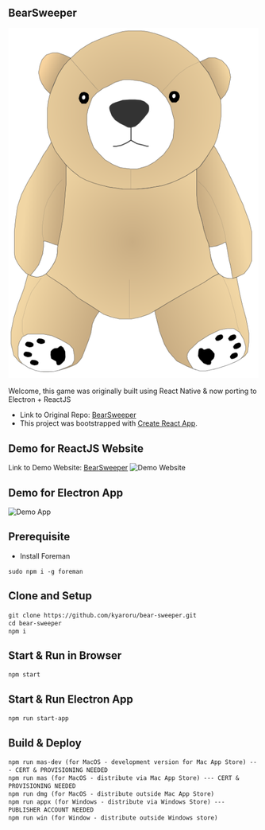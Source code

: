 ## BearSweeper
![Brownie](./src/Brownie.svg)

Welcome, this game was originally built using React Native & now porting to Electron + ReactJS

- Link to Original Repo: [BearSweeper](https://github.com/kyaroru/BearSweeper)
- This project was bootstrapped with [Create React App](https://github.com/facebook/create-react-app).

## Demo for ReactJS Website
Link to Demo Website: [BearSweeper](https://bearsweeper.kyaroru.com)
![Demo Website](http://g.recordit.co/KzI6Ei1sCo.gif)

## Demo for Electron App
![Demo App](http://g.recordit.co/mB6Us4bzn1.gif)

## Prerequisite
- Install Foreman
```
sudo npm i -g foreman
```

## Clone and Setup
```
git clone https://github.com/kyaroru/bear-sweeper.git
cd bear-sweeper
npm i
```

## Start & Run in Browser
```
npm start
```

## Start & Run Electron App
```
npm run start-app
```

## Build & Deploy
```
npm run mas-dev (for MacOS - development version for Mac App Store) --- CERT & PROVISIONING NEEDED
npm run mas (for MacOS - distribute via Mac App Store) --- CERT & PROVISIONING NEEDED
npm run dmg (for MacOS - distribute outside Mac App Store)
npm run appx (for Windows - distribute via Windows Store) --- PUBLISHER ACCOUNT NEEDED
npm run win (for Window - distribute outside Windows store)
```
